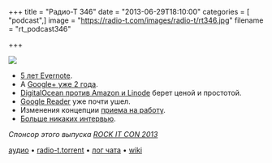 +++
title = "Радио-Т 346"
date = "2013-06-29T18:10:00"
categories = [ "podcast",]
image = "https://radio-t.com/images/radio-t/rt346.jpg"
filename = "rt_podcast346"

+++

![](https://radio-t.com/images/radio-t/rt346.jpg)

* [5 лет Evernote](http://evernote.com/5year/).
* А [Google+ уже 2 года](http://mashable.com/2013/06/28/google-plus-2-years/).
* [DigitalOcean против Amazon и Linode](http://techcrunch.com/2013/06/27/digitalocean-wants-to-challenge-amazon-linode-and-co-with-better-prices-marketing-and-focus-on-) берет ценой и простотой.
* [Google Reader](http://thenextweb.com/google/2013/06/29/reader-i-hardly-knew-ye/) уже почти ушел.
* Изменения концепции [приема на работу](http://tech.slashdot.org/story/13/06/22/1448228/google-respins-its-hiring-process-for-world-class-employees).
* [Больше никаких интервью](http://techcrunch.com/2013/06/22/the-technical-interview-is-dead/).

_Спонсор этого выпуска [ROCK IT CON 2013](http://www.rockitcon.com)_

[аудио](https://cdn.radio-t.com/rt_podcast346.mp3) • [radio-t.torrent](http://www.radio-t.com/torrents/rt_podcast346.mp3.torrent) • [лог чата](http://chat.radio-t.com/logs/radio-t-346.html) • [wiki](http://wiki.radio-t.com/%D0%92%D1%8B%D0%BF%D1%83%D1%81%D0%BA_346)<audio src="https://cdn.radio-t.com/rt_podcast346.mp3" preload="none"></audio>
